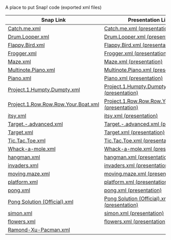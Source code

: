 A place to put Snap! code (exported xml files)


| Snap Link| Presentation Link |
| -------- | ----------------- |
| [Catch.me.xml](http://snap.berkeley.edu/snapsource/snap.html#run:https://raw.githubusercontent.com/wcyuan/snap-projects/master/Catch.me.xml) | [Catch.me.xml (presentation)](http://wcyuan.github.io/snap/snap.html#run:https://raw.githubusercontent.com/wcyuan/snap-projects/master/Catch.me.xml) |
| [Drum.Looper.xml](http://snap.berkeley.edu/snapsource/snap.html#run:https://raw.githubusercontent.com/wcyuan/snap-projects/master/Drum.Looper.xml) | [Drum.Looper.xml (presentation)](http://wcyuan.github.io/snap/snap.html#run:https://raw.githubusercontent.com/wcyuan/snap-projects/master/Drum.Looper.xml) |
| [Flappy.Bird.xml](http://snap.berkeley.edu/snapsource/snap.html#run:https://raw.githubusercontent.com/wcyuan/snap-projects/master/Flappy.Bird.xml) | [Flappy.Bird.xml (presentation)](http://wcyuan.github.io/snap/snap.html#run:https://raw.githubusercontent.com/wcyuan/snap-projects/master/Flappy.Bird.xml) |
| [Frogger.xml](http://snap.berkeley.edu/snapsource/snap.html#run:https://raw.githubusercontent.com/wcyuan/snap-projects/master/Frogger.xml) | [Frogger.xml (presentation)](http://wcyuan.github.io/snap/snap.html#run:https://raw.githubusercontent.com/wcyuan/snap-projects/master/Frogger.xml) |
| [Maze.xml](http://snap.berkeley.edu/snapsource/snap.html#run:https://raw.githubusercontent.com/wcyuan/snap-projects/master/Maze.xml) | [Maze.xml (presentation)](http://wcyuan.github.io/snap/snap.html#run:https://raw.githubusercontent.com/wcyuan/snap-projects/master/Maze.xml) |
| [Multinote.Piano.xml](http://snap.berkeley.edu/snapsource/snap.html#run:https://raw.githubusercontent.com/wcyuan/snap-projects/master/Multinote.Piano.xml) | [Multinote.Piano.xml (presentation)](http://wcyuan.github.io/snap/snap.html#run:https://raw.githubusercontent.com/wcyuan/snap-projects/master/Multinote.Piano.xml) |
| [Piano.xml](http://snap.berkeley.edu/snapsource/snap.html#run:https://raw.githubusercontent.com/wcyuan/snap-projects/master/Piano.xml) | [Piano.xml (presentation)](http://wcyuan.github.io/snap/snap.html#run:https://raw.githubusercontent.com/wcyuan/snap-projects/master/Piano.xml) |
| [Project.1.Humpty.Dumpty.xml](http://snap.berkeley.edu/snapsource/snap.html#run:https://raw.githubusercontent.com/wcyuan/snap-projects/master/Project.1.Humpty.Dumpty.xml) | [Project.1.Humpty.Dumpty.xml (presentation)](http://wcyuan.github.io/snap/snap.html#run:https://raw.githubusercontent.com/wcyuan/snap-projects/master/Project.1.Humpty.Dumpty.xml) |
| [Project.1.Row.Row.Row.Your.Boat.xml](http://snap.berkeley.edu/snapsource/snap.html#run:https://raw.githubusercontent.com/wcyuan/snap-projects/master/Project.1.Row.Row.Row.Your.Boat.xml) | [Project.1.Row.Row.Row.Your.Boat.xml (presentation)](http://wcyuan.github.io/snap/snap.html#run:https://raw.githubusercontent.com/wcyuan/snap-projects/master/Project.1.Row.Row.Row.Your.Boat.xml) |
| [itsy.xml](http://snap.berkeley.edu/snapsource/snap.html#run:https://raw.githubusercontent.com/wcyuan/snap-projects/master/itsy.xml) | [itsy.xml (presentation)](http://wcyuan.github.io/snap/snap.html#run:https://raw.githubusercontent.com/wcyuan/snap-projects/master/itsy.xml) |
| [Target.-.advanced.xml](http://snap.berkeley.edu/snapsource/snap.html#run:https://raw.githubusercontent.com/wcyuan/snap-projects/master/Target.-.advanced.xml) | [Target.-.advanced.xml (presentation)](http://wcyuan.github.io/snap/snap.html#run:https://raw.githubusercontent.com/wcyuan/snap-projects/master/Target.-.advanced.xml) |
| [Target.xml](http://snap.berkeley.edu/snapsource/snap.html#run:https://raw.githubusercontent.com/wcyuan/snap-projects/master/Target.xml) | [Target.xml (presentation)](http://wcyuan.github.io/snap/snap.html#run:https://raw.githubusercontent.com/wcyuan/snap-projects/master/Target.xml) |
| [Tic.Tac.Toe.xml](http://snap.berkeley.edu/snapsource/snap.html#run:https://raw.githubusercontent.com/wcyuan/snap-projects/master/Tic.Tac.Toe.xml) | [Tic.Tac.Toe.xml (presentation)](http://wcyuan.github.io/snap/snap.html#run:https://raw.githubusercontent.com/wcyuan/snap-projects/master/Tic.Tac.Toe.xml) |
| [Whack-a-mole.xml](http://snap.berkeley.edu/snapsource/snap.html#run:https://raw.githubusercontent.com/wcyuan/snap-projects/master/Whack-a-mole.xml) | [Whack-a-mole.xml (presentation)](http://wcyuan.github.io/snap/snap.html#run:https://raw.githubusercontent.com/wcyuan/snap-projects/master/Whack-a-mole.xml) |
| [hangman.xml](http://snap.berkeley.edu/snapsource/snap.html#run:https://raw.githubusercontent.com/wcyuan/snap-projects/master/hangman.xml) | [hangman.xml (presentation)](http://wcyuan.github.io/snap/snap.html#run:https://raw.githubusercontent.com/wcyuan/snap-projects/master/hangman.xml) |
| [invaders.xml](http://snap.berkeley.edu/snapsource/snap.html#run:https://raw.githubusercontent.com/wcyuan/snap-projects/master/invaders.xml) | [invaders.xml (presentation)](http://wcyuan.github.io/snap/snap.html#run:https://raw.githubusercontent.com/wcyuan/snap-projects/master/invaders.xml) |
| [moving.maze.xml](http://snap.berkeley.edu/snapsource/snap.html#run:https://raw.githubusercontent.com/wcyuan/snap-projects/master/moving.maze.xml) | [moving.maze.xml (presentation)](http://wcyuan.github.io/snap/snap.html#run:https://raw.githubusercontent.com/wcyuan/snap-projects/master/moving.maze.xml) |
| [platform.xml](http://snap.berkeley.edu/snapsource/snap.html#run:https://raw.githubusercontent.com/wcyuan/snap-projects/master/platform.xml) | [platform.xml (presentation)](http://wcyuan.github.io/snap/snap.html#run:https://raw.githubusercontent.com/wcyuan/snap-projects/master/platform.xml) |
| [pong.xml](http://snap.berkeley.edu/snapsource/snap.html#run:https://raw.githubusercontent.com/wcyuan/snap-projects/master/pong.xml) | [pong.xml (presentation)](http://wcyuan.github.io/snap/snap.html#run:https://raw.githubusercontent.com/wcyuan/snap-projects/master/pong.xml) |
| [Pong Solution (Official).xml](http://snap.berkeley.edu/snapsource/snap.html#run:https://raw.githubusercontent.com/wcyuan/snap-projects/master/Pong%20Solution%20(Official).xml) | [Pong Solution (Official).xml (presentation)](http://wcyuan.github.io/snap/snap.html#run:https://raw.githubusercontent.com/wcyuan/snap-projects/master/Pong%20Solution%20(Official).xml) |
| [simon.xml](http://snap.berkeley.edu/snapsource/snap.html#run:https://raw.githubusercontent.com/wcyuan/snap-projects/master/simon.xml) | [simon.xml (presentation)](http://wcyuan.github.io/snap/snap.html#run:https://raw.githubusercontent.com/wcyuan/snap-projects/master/simon.xml) |
| [flowers.xml](http://snap.berkeley.edu/snapsource/snap.html#run:https://raw.githubusercontent.com/wcyuan/snap-projects/master/flowers.xml) | [flowers.xml (presentation)](http://wcyuan.github.io/snap/snap.html#run:https://raw.githubusercontent.com/wcyuan/snap-projects/master/flowers.xml) |
| [Ramond-Xu-Pacman.xml](http://snap.berkeley.edu/snapsource/snap.html#run:https://raw.githubusercontent.com/wcyuan/snap-projects/master/Raymond-Xu-Pacman.xml) |  |

